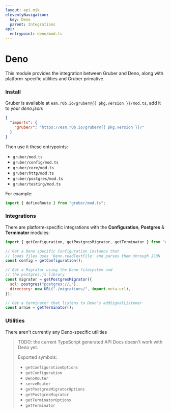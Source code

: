 ```yaml
---
layout: api.njk
eleventyNavigation:
  key: Deno
  parent: Integrations
api:
  entrypoint: deno/mod.ts
---
```


# Deno

This module provides the integration between Gruber and Deno, along with platform-specific utilities and Gruber primative.

### Install

Gruber is available at `esm.r0b.io/gruber@{{ pkg.version }}/mod.ts`, add it to your _deno.json_:

<esm-info endpoint="https://esm.r0b.io"></esm-info>

```json
{
  "imports": {
    "gruber/": "https://esm.r0b.io/gruber@{{ pkg.version }}/"
  }
}
```

Then use it these entrypoints:

- `gruber/mod.ts`
- `gruber/config/mod.ts`
- `gruber/core/mod.ts`
- `gruber/http/mod.ts`
- `gruber/postgres/mod.ts`
- `gruber/testing/mod.ts`

For example:

```js
import { defineRoute } from "gruber/mod.ts";
```

### Integrations

There are platform-specific integrations with the **Configuration**, **Postgres** & **Terminator** modules:

```js
import { getConfiguration, getPostgresMigrator, getTerminator } from "gruber";

// Get a Deno specific Configuration instance that
// loads files uses 'Deno.readTextFile' and parses them through JSON
const config = getConfiguration();

// Get a Migrator using the Deno filesystem and
// the postgres.js library
const migrator = getPostgresMigrator({
  sql: postgres("postgres://…"),
  directory: new URL("./migrations/", import.meta.url),
});

// Get a terminator that listens to Deno's addSignalListener
const arnie = getTerminator();
```

### Utilities

There aren't currently any Deno-specific utilities

> TODO: the current TypeScript generated API Docs doesn't work with Deno yet.
>
> Exported symbols:
>
> - `getConfigurationOptions`
> - `getConfiguration`
> - `DenoRouter`
> - `serveRouter`
> - `getPostgresMigratorOptions`
> - `getPostgresMigrator`
> - `getTerminatorOptions`
> - `getTerminator`
